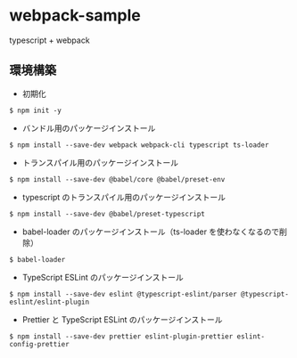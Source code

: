 # webpack-sample

typescript + webpack

## 環境構築

- 初期化

```
$ npm init -y
```

- バンドル用のパッケージインストール

```
$ npm install --save-dev webpack webpack-cli typescript ts-loader
```

- トランスパイル用のパッケージインストール

```
$ npm install --save-dev @babel/core @babel/preset-env
```

- typescript のトランスパイル用のパッケージインストール

```
$ npm install --save-dev @babel/preset-typescript
```

- babel-loader のパッケージインストール（ts-loader を使わなくなるので削除）

```
$ babel-loader
```

- TypeScript ESLint のパッケージインストール

```
$ npm install --save-dev eslint @typescript-eslint/parser @typescript-eslint/eslint-plugin
```

- Prettier と TypeScript ESLint のパッケージインストール

```
$ npm install --save-dev prettier eslint-plugin-prettier eslint-config-prettier
```

